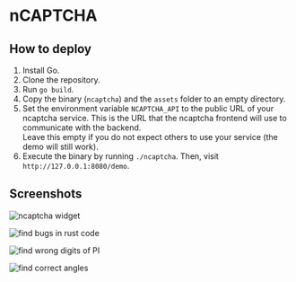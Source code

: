 # nCAPTCHA

## How to deploy

1. Install Go.
2. Clone the repository.
3. Run `go build`.
4. Copy the binary (`ncaptcha`) and the `assets` folder to an empty directory.
5. Set the environment variable `NCAPTCHA_API` to the public URL of your ncaptcha service. This is the URL that the ncaptcha frontend will use to communicate with the backend.  
Leave this empty if you do not expect others to use your service (the demo will still work).
6. Execute the binary by running `./ncaptcha`. Then, visit `http://127.0.0.1:8080/demo`.

## Screenshots

![ncaptcha widget](https://github.com/sduoduo233/ncaptcha/blob/main/screenshots/1.png?raw=true)

![find bugs in rust code](https://github.com/sduoduo233/ncaptcha/blob/main/screenshots/2.png?raw=true)

![find wrong digits of PI](https://github.com/sduoduo233/ncaptcha/blob/main/screenshots/3.png?raw=true)

![find correct angles](https://github.com/sduoduo233/ncaptcha/blob/main/screenshots/4.png?raw=true)